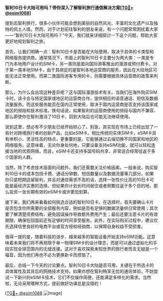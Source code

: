 **智利10日卡大陆可用吗？带你深入了解智利旅行通信解决方案[[TG💪+ @esim1088](https://t.me/s/esim1088)]**

提到去智利旅行，很多小伙伴可能会想到美丽的自然风光、丰富的文化遗产以及独特的风土人情。然而，对于计划前往智利的朋友来说，有一个问题常常困扰着大家——“智利10日卡大陆可用吗？”今天，我们就来详细探讨一下这个问题，帮助大家更好地规划智利之旅。

首先，让我们明确一点：智利10日卡是否能在大陆使用，取决于具体的卡类型和网络服务提供商。通常情况下，市面上的智利10日卡主要分为两大类：一类是专门为本地用户设计的SIM卡，另一类则是面向国际游客推出的漫游或预付费卡。对于第一类本地SIM卡，由于其绑定的是智利本地运营商的服务，因此在大陆地区可能无法正常使用。而第二类国际游客专用的卡，则需要根据具体运营商的政策来判断。

那么，为什么会出现这种差异呢？这与国际漫游技术有关。当我们在海外购买SIM卡时，该卡会与特定国家或地区的运营商合作，提供相应的语音通话、短信及数据流量服务。而这些服务能否在国内正常使用，取决于国内运营商是否支持该国家或地区的频段和技术标准。换句话说，如果智利的运营商使用的频段与国内不兼容，那么即使你在智利激活了10日卡，回到大陆后也可能无法继续使用。

说到这里，想必有不少朋友已经开始担心了。别急，其实现在市场上已经出现了一些针对跨境旅行者的创新产品，比如eSIM卡。相比传统的实体SIM卡，eSIM卡具有体积小、灵活性高的特点，更重要的是，它能够通过云端切换不同国家和地区的网络服务。这意味着，无论你身处何地，只要设备支持eSIM功能，就可以轻松连接当地的优质网络。而且，eSIM卡还支持多国号码共享，非常适合经常往返于多个国家的人群。

当然，除了考虑技术层面的问题外，我们还需要关注价格因素。一般来说，购买智利10日卡的成本包括卡费、通话分钟数、短信数量以及数据流量等几部分。如果你只是短期逗留智利，并且对通信需求不高的话，选择一张性价比高的10日卡可能是最经济实惠的选择。但如果你计划长时间居住或者频繁往返于多个目的地，那么投资一张长期有效的eSIM卡或许更加划算。

接下来，我们再来看看如何挑选合适的智利10日卡。在选择时，首先要确认卡片是否包含你所需要的全部服务内容，例如是否有足够的数据流量供日常使用；其次要了解清楚资费结构，避免因误操作导致额外费用产生；最后还要注意卡片的有效期限，确保在回国前还有足够的时间享受服务。此外，在实际购买过程中，建议优先选择信誉良好的电商平台或官方授权经销商，以保障自身权益不受损害。

值得一提的是，随着科技的进步，越来越多的智能设备开始支持eSIM功能。这意味着未来我们将不再局限于单一物理SIM卡的设计理念，而是可以通过虚拟化的手段实现全球范围内的无缝连接。这对于喜欢探索未知世界的旅行者而言无疑是一个福音，因为他们再也不必为更换新卡而烦恼了。

最后，总结一下今天的讨论要点。智利10日卡大陆是否可用，关键在于所选卡的具体属性及其背后的网络技术支持。如果你想在智利畅享无忧的通讯体验，不妨尝试一下新兴的eSIM卡技术，它们不仅操作简便，还能满足多样化的需求。当然啦，无论采用哪种方式，提前做好功课总是没错的！

[[TG💪+ @esim1088](https://t.me/s/esim1088) ![Image](https://i.postimg.cc/4NQfJmqS/Snipaste-2025-05-13-00-14-12.png)]
